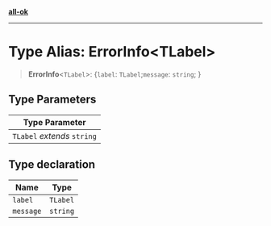 [**all-ok**](../README.md)

***

# Type Alias: ErrorInfo\<TLabel\>

> **ErrorInfo**\<`TLabel`\>: \{`label`: `TLabel`;`message`: `string`; \}

## Type Parameters

| Type Parameter |
| ------ |
| `TLabel` *extends* `string` |

## Type declaration

| Name | Type |
| ------ | ------ |
| `label` | `TLabel` |
| `message` | `string` |

